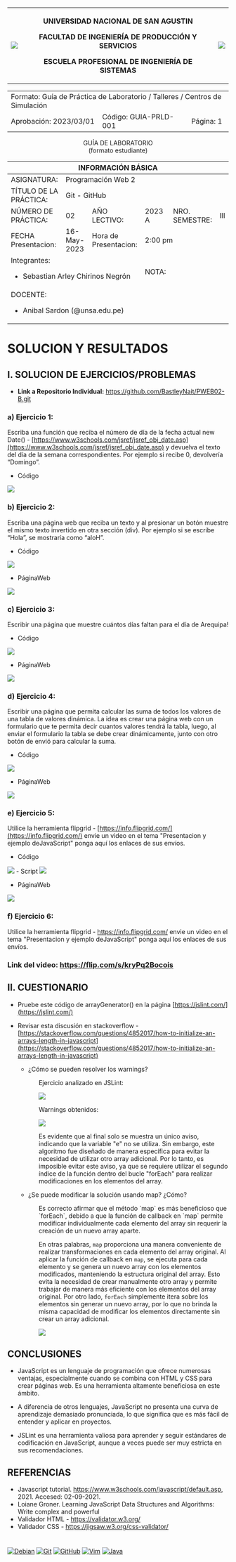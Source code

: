 
﻿<table>
  <tbody>
   <tr>
   <td><img src="https://github.com/rescobedoq/pw2/blob/main/epis.png?raw=true"></td>
   <th>
   <p>UNIVERSIDAD NACIONAL DE SAN AGUSTIN</p>
   <p>FACULTAD DE INGENIERÍA DE PRODUCCIÓN Y SERVICIOS</p>
   <p>ESCUELA PROFESIONAL DE INGENIERÍA DE SISTEMAS</p>
   </th>
   <td><img src="https://github.com/rescobedoq/pw2/blob/main/abet.png?raw=true"></td>
   </tr>
  </tbody>
</table>
<div align="center" dir="auto"><table>    
   <tbody>
   <tr><td colspan="3">Formato: Guía de Práctica de Laboratorio / Talleres / Centros de Simulación</td></tr>
   <tr><td>Aprobación:  2023/03/01</td><td>Código: GUIA-PRLD-001</td><td>Página: 1</td></tr>
   </tbody>
</table></div>
<div align="center" dir="auto">
   <span>GUÍA DE LABORATORIO</span><br>
   <span>(formato estudiante)</span>
</div>
<div align="center" dir="auto"><table>
   <tbody><tr><th colspan="6">INFORMACIÓN BÁSICA</th></tr>
   </tbody><tbody>
   <tr><td>ASIGNATURA:</td><td colspan="5">Programación Web 2</td></tr>
   <tr><td>TÍTULO DE LA PRÁCTICA:</td><td colspan="5">Git - GitHub</td></tr>
   <tr>
   <td>NÚMERO DE PRÁCTICA:</td><td>02</td><td>AÑO LECTIVO:</td><td>2023 A</td><td>NRO. SEMESTRE:</td><td>III</td>
   </tr>
   <tr>
   <td>FECHA Presentacion:</td><td>16-May-2023</td><td>Hora de Presentacion:</td><td colspan="3">2:00 pm</td>
   </tr>
   <tr><td colspan="3">Integrantes:
   <ul dir="auto">
   <li>Sebastian Arley Chirinos Negrón</li>
   </ul>
   </td>
   <td> NOTA: </td>
   <td colspan="2"> </td>
   </tr><tr><td colspan="6">DOCENTE:
   <ul dir="auto">
   <li>Anibal Sardon (@unsa.edu.pe)</li>
   </ul>
   </td>
</tr></tbody></table></div>
   <h1>SOLUCION Y RESULTADOS</h1>
   <h2>I. SOLUCION DE EJERCICIOS/PROBLEMAS</h2>
   
- **Link a Repositorio Individual:** https://github.com/BastleyNait/PWEB02-B.git

### a) Ejercicio 1: 
Escriba una función que reciba el número de día de la fecha actual new Date() - [https://www.w3schools.com/jsref/jsref_obj_date.asp](https://www.w3schools.com/jsref/jsref_obj_date.asp) y devuelva el texto del día de la semana correspondientes. Por ejemplo si recibe 0, devolvería “Domingo”.

- Código
<img src="https://github.com/BastleyNait/InformacionIrrelevante/blob/main/imagenes/lab02/Captura%20de%20pantalla%202023-05-21%20233550.png?raw=true"/>


### b) Ejercicio 2: 
Escriba una página web que reciba un texto y al presionar un botón muestre el mismo texto invertido en otra sección (div). Por ejemplo si se escribe “Hola”, se mostraría como “aloH”.

- Código
<img src="https://github.com/BastleyNait/InformacionIrrelevante/blob/main/imagenes/lab02/Captura%20de%20pantalla%202023-05-21%20233603.png?raw=true"/>

- PáginaWeb
<img src="https://github.com/BastleyNait/InformacionIrrelevante/blob/main/imagenes/lab02/Captura%20de%20pantalla%202023-05-21%20234323.png?raw=truee"/>


### c) Ejercicio 3: 
Escribir una página que muestre cuántos días faltan para el día de Arequipa!

- Código
<img src="https://github.com/BastleyNait/InformacionIrrelevante/blob/main/imagenes/lab02/Captura%20de%20pantalla%202023-05-21%20233634.png?raw=true"/>

- PáginaWeb
<img src="https://github.com/BastleyNait/InformacionIrrelevante/blob/main/imagenes/lab02/Captura%20de%20pantalla%202023-05-21%20234336.png?raw=true"/>


### d) Ejercicio 4: 
Escribir una página que permita calcular las suma de todos los valores de una tabla de valores dinámica. La idea es crear una página web con un formulario que te permita decir cuantos valores tendrá la tabla, luego, al enviar el formulario la tabla se debe crear dinámicamente, junto con otro botón de envió para calcular la suma.

- Código
<img src="https://github.com/BastleyNait/InformacionIrrelevante/blob/main/imagenes/lab02/Captura%20de%20pantalla%202023-05-21%20233644.png?raw=true"/>

- PáginaWeb
<img src="https://github.com/BastleyNait/InformacionIrrelevante/blob/main/imagenes/lab02/Captura%20de%20pantalla%202023-05-21%20234356.png?raw=true"/>

### e) Ejercicio 5: 
Utilice la herramienta flipgrid - [https://info.flipgrid.com/](https://info.flipgrid.com/) envie un video en el tema "Presentacion y ejemplo deJavaScript" ponga aquí los enlaces de sus envíos.

- Código
<img src="https://github.com/BastleyNait/InformacionIrrelevante/blob/main/imagenes/lab02/Captura%20de%20pantalla%202023-05-21%20233701.png?raw=true"/>
- Script
<img src="https://github.com/BastleyNait/InformacionIrrelevante/blob/main/imagenes/lab02/Captura%20de%20pantalla%202023-05-21%20233717.png?raw=true"/>

- PáginaWeb
<img src="https://github.com/BastleyNait/InformacionIrrelevante/blob/main/imagenes/lab02/Captura%20de%20pantalla%202023-05-21%20234410.png?raw=true"/>


### f) Ejercicio 6: 
Utilice la herramienta flipgrid - https://info.flipgrid.com/ envie un video en el tema "Presentacion y ejemplo deJavaScript" ponga aquí los enlaces de sus envíos.

### **Link del video:** https://flip.com/s/kryPq2Bocois



<h2>II. CUESTIONARIO</h2>

 -   Pruebe este código de arrayGenerator() en la página [https://jslint.com/](https://jslint.com/)

 -   Revisar esta discusión en stackoverflow - [https://stackoverflow.com/questions/4852017/how-to-initialize-an-arrays-length-in-javascript](https://stackoverflow.com/questions/4852017/how-to-initialize-an-arrays-length-in-javascript)

<ul><ul>
         <li>¿Cómo se pueden resolver los warnings?</li>
         <ul>
           <p>Ejercicio analizado en JSLint: </p>
           <img src="https://i.ibb.co/NnNyhRy/Captura-de-pantalla-2022-05-09-083849.png">
           <p>Warnings obtenidos: </p>
           <img src="https://i.ibb.co/PMG0HKC/img02.png">
         
   <p>Es evidente que al final solo se muestra un único aviso, indicando que la variable "e" no se utiliza. Sin embargo, este algoritmo fue diseñado de manera específica para evitar la necesidad de utilizar otro array adicional. Por lo tanto, es imposible evitar este aviso, ya que se requiere utilizar el segundo índice de la función dentro del bucle "forEach" para realizar modificaciones en los elementos del array.</p>
         </ul>
         <li>¿Se puede modificar la solución usando map? ¿Cómo?</li>
         <ul>
           <p>Es correcto afirmar que el método `map` es más beneficioso que `forEach`, debido a que la función de callback en `map` permite modificar individualmente cada elemento del array sin requerir la creación de un nuevo array aparte.

En otras palabras, `map` proporciona una manera conveniente de realizar transformaciones en cada elemento del array original. Al aplicar la función de callback en `map`, se ejecuta para cada elemento y se genera un nuevo array con los elementos modificados, manteniendo la estructura original del array. Esto evita la necesidad de crear manualmente otro array y permite trabajar de manera más eficiente con los elementos del array original. Por otro lado, `forEach` simplemente itera sobre los elementos sin generar un nuevo array, por lo que no brinda la misma capacidad de modificar los elementos directamente sin crear un array adicional.</p>
           <img src="https://i.ibb.co/944Sjvd/img05.png">
         </ul>
</ul></ul>
    
              
   <h2>CONCLUSIONES</h2>	
   		

- JavaScript es un lenguaje de programación que ofrece numerosas ventajas, especialmente cuando se combina con HTML y CSS para crear páginas web. Es una herramienta altamente beneficiosa en este ámbito.

- A diferencia de otros lenguajes, JavaScript no presenta una curva de aprendizaje demasiado pronunciada, lo que significa que es más fácil de entender y aplicar en proyectos.

- JSLint es una herramienta valiosa para aprender y seguir estándares de codificación en JavaScript, aunque a veces puede ser muy estricta en sus recomendaciones.

 		
   		
## REFERENCIAS
- Javascript tutorial. https://www.w3schools.com/javascript/default.asp, 2021. Accesed: 02-09-2021.
- Loiane Groner. Learning JavaScript Data Structures and Algorithms: Write complex and powerful
- Validador HTML - https://validator.w3.org/
- Validador CSS - https://jigsaw.w3.org/css-validator/

#

[Debian]: https://img.shields.io/badge/Debian-D70A53?style=for-the-badge&logo=debian&logoColor=white
[debian-site]: https://www.debian.org/index.es.html

[Git]: https://img.shields.io/badge/git-%23F05033.svg?style=for-the-badge&logo=git&logoColor=white
[git-site]: https://git-scm.com/

[GitHub]: https://img.shields.io/badge/github-%23121011.svg?style=for-the-badge&logo=github&logoColor=white
[github-site]: https://github.com/

[Vim]: https://img.shields.io/badge/VIM-%2311AB00.svg?style=for-the-badge&logo=vim&logoColor=white
[vim-site]: https://www.vim.org/

[Java]: https://img.shields.io/badge/java-%23ED8B00.svg?style=for-the-badge&logo=java&logoColor=white
[java-site]: https://docs.oracle.com/javase/tutorial/


[![Debian][Debian]][debian-site]
[![Git][Git]][git-site]
[![GitHub][GitHub]][github-site]
[![Vim][Vim]][vim-site]
[![Java][Java]][java-site]
